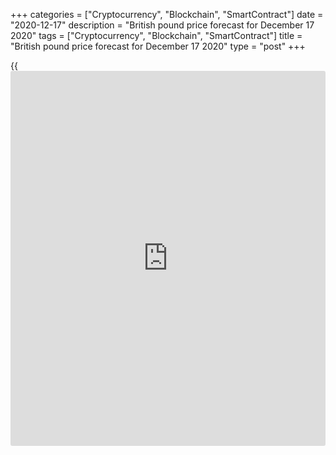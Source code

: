 +++
categories = ["Cryptocurrency", "Blockchain", "SmartContract"]
date = "2020-12-17"
description = "British pound price forecast for December 17 2020"
tags = ["Cryptocurrency", "Blockchain", "SmartContract"]
title = "British pound price forecast for December 17 2020"
type = "post"
+++

{{<iframe id="large-banner" src="https://www.bounty.group/#slide=8.0" width="100%" height="600" scrolling="no" style="border: 0px solid rgb(216, 221, 230); border-radius: 3px;">}}

2020-12-17

2020-12-17

Pound both dead and alive at the same time! Forecast Forecast as of
17.12.2020Dmitri Demidenko

The UK withdrawal from the EU makes the British economy vulnerable.
However, if London and Brussels sign a deal, everything will turn upside
down. Where will the pound go? Let us discuss the pound future and make
up a [GBPUSD][1] trading plan.

## Fundamental pound forecast for a year

In early December, Forex traders were discussing the binary scenario.
Provided the Brexit deal is signed, the pound will be alive. Otherwise,
if the UK withdraws from the EU without a deal, the pound will be dead.
However, the sterling is like a Schrödinger's cat; it has to be alive
and dead. Following the [GBPUSD][1] crash to 1.314, indicated in the
[previous pound analytics][2], the pair soared and is about to hit an
upside target at 1.367. Where will the British pound go next?

After a dinner meeting of British Prime Minister Boris Johnson and
European Commission President Ursula von der Leyen, everyone was
prepared for a no-deal Brexit. But the talks continue, and Boris Johnson
will recall the UK parliament over Christmas break to legislate for a
deal if one is secured. The European Commission President claims that
the fisheries problem the only issue they haven’t found a way forward
yet. The French president Emmanuel Macron is the only opponent to the
deal, while the German Chancellor Angela Merkel says a deal is better
than no deal.

The headwind for a pound was quickly replaced by a tailwind. The chance
of the interest-rate cut by the BoE has dropped, and the [GBPUSD][1] has
soared to the highest level over the past 2.5 years. Of course, the
major reason is in a weak dollar, weakened by the Fed and Congress.
After all, all safe havens are unwanted now.

### Dynamics of the expected change of the BoE rate

 _Source_ _: Bloomberg_

The uncertainty around Brexit should embarrass the Bank of England,
whose condition also resembles Schrödinger's cat. However, the BoE can
remain passive, keeping the rate around 0.1% and continuing QE of £895
billion. The BoE Governor Andrew Bailey noted last week, while the
central bank still has room to buy more bonds and pump cash into the
financial system, that won’t prevent long lines of trucks if borders are
hardened.

Although the pound is up, the UK economy remains weak. The GDP is
recovering very slowly, following the worst recession over the past 300
years, and the Bank of England expects a double-dip recession in the
fourth quarter. The uncertainty around Brexit makes the UK lose its
positions in the world exports.

### Dynamics of UK GDP

###

 _Source_ _: Bloomberg_

### Deterioration of UK exports

 _Source_ _: Financial Times_

### [GBPUSD][1] trading plan for a year

What doesn’t kill us makes us stronger. If London and Brussels sign a
deal, the UK will improve its position in international trade. In
addition to successful vaccination, associated with the increase in PMI,
these factors will support the [GBPUSD][1] bulls in 2021. The downside
driver in the first quarter will be the referendum on Scotland’s
independence. However, I see a good chance of the pair’s rise to 1.4,
based on the general situation. In the short run, traders could be
exiting long and press the pound a little down, which will allow us to
buy the sterling at a lower price.





## Price chart of GBPUSD in real time mode

The content of this article reflects the author’s opinion and does not
necessarily reflect the official position of LiteForex. The material
published on this page is provided for informational purposes only and
should not be considered as the provision of investment advice for the
purposes of Directive 2004/39/EC.

Rate this article:

{{value}}

( {{count}} {{title}} )

   1. my.liteforex.com/trading/chart?symbol=GBPUSD&returnUrl=true
   2. www.liteforex.com/blog/analysts-opinions/pound-rolls-the-dice-forecast-as-of-09122020/